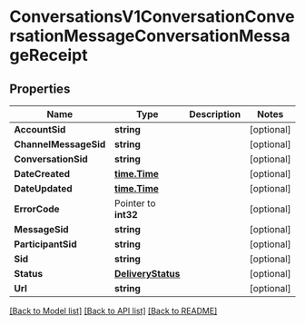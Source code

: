 # ConversationsV1ConversationConversationMessageConversationMessageReceipt

## Properties

Name | Type | Description | Notes
------------ | ------------- | ------------- | -------------
**AccountSid** | **string** |  | [optional] 
**ChannelMessageSid** | **string** |  | [optional] 
**ConversationSid** | **string** |  | [optional] 
**DateCreated** | [**time.Time**](time.Time.md) |  | [optional] 
**DateUpdated** | [**time.Time**](time.Time.md) |  | [optional] 
**ErrorCode** | Pointer to **int32** |  | [optional] 
**MessageSid** | **string** |  | [optional] 
**ParticipantSid** | **string** |  | [optional] 
**Sid** | **string** |  | [optional] 
**Status** | [**DeliveryStatus**](delivery_status.md) |  | [optional] 
**Url** | **string** |  | [optional] 

[[Back to Model list]](../README.md#documentation-for-models) [[Back to API list]](../README.md#documentation-for-api-endpoints) [[Back to README]](../README.md)



